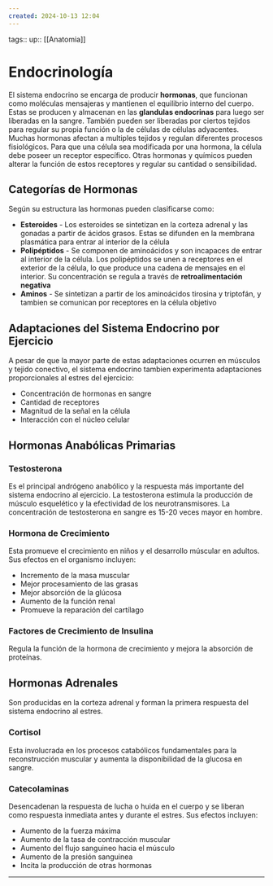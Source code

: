```yaml
---
created: 2024-10-13 12:04
---
```

tags::
up:: [[Anatomia]]
# Endocrinología
El sistema endocrino se encarga de producir **hormonas**, que funcionan como moléculas mensajeras y mantienen el equilibrio interno del cuerpo. Estas se producen y almacenan en las **glandulas endocrinas** para luego ser liberadas en la sangre. También pueden ser liberadas por ciertos tejidos para regular su propia función o la de células de células adyacentes. Muchas hormonas afectan a multiples tejidos y regulan diferentes procesos fisiológicos. Para que una célula sea modificada por una hormona, la célula debe poseer un receptor específico. Otras hormonas y químicos pueden alterar la función de estos receptores y regular su cantidad o sensibilidad.

## Categorías de Hormonas
Según su estructura las hormonas pueden clasificarse como:
- **Esteroides** - Los esteroides se sintetizan en la corteza adrenal y las gonadas a partir de ácidos grasos. Estas se difunden en la membrana plasmática para entrar al interior de la célula
- **Polipéptidos** - Se componen de aminoácidos y son incapaces de entrar al interior de la célula. Los polipéptidos se unen a receptores en el exterior de la célula, lo que produce una cadena de mensajes en el interior. Su concentración se regula a través de **retroalimentación negativa**
- **Aminos** - Se sintetizan a partir de los aminoácidos tirosina y triptofán, y tambien se comunican por receptores en la célula objetivo

## Adaptaciones del Sistema Endocrino por Ejercicio
A pesar de que la mayor parte de estas adaptaciones ocurren en músculos y tejido conectivo, el sistema endocrino tambien experimenta adaptaciones proporcionales al estres del ejercicio:
- Concentración de hormonas en sangre
- Cantidad de receptores
- Magnitud de la señal en la célula
- Interacción con el núcleo celular

## Hormonas Anabólicas Primarias
### Testosterona
Es el principal andrógeno anabólico y la respuesta más importante del sistema endocrino al ejercicio. La testosterona estimula la producción de músculo esquelético y la efectividad de los neurotransmisores. La concentración de testosterona en sangre es 15-20 veces mayor en hombre.

### Hormona de Crecimiento
Esta promueve el crecimiento en niños y el desarrollo múscular en adultos. Sus efectos en el organismo incluyen:
- Incremento de la masa muscular
- Mejor procesamiento de las grasas
- Mejor absorción de la glúcosa
- Aumento de la función renal
- Promueve la reparación del cartílago

### Factores de Crecimiento de Insulina
Regula la función de la hormona de crecimiento y mejora la absorción de proteínas.

## Hormonas Adrenales
Son producidas en la corteza adrenal y forman la primera respuesta del sistema endocrino al estres.

### Cortisol
Esta involucrada en los procesos catabólicos fundamentales para la reconstrucción muscular y aumenta la disponibilidad de la glucosa en sangre.

### Catecolaminas
Desencadenan la respuesta de lucha o huida en el cuerpo y se liberan como respuesta inmediata antes y durante el estres. Sus efectos incluyen:
- Aumento de la fuerza máxima
- Aumento de la tasa de contracción muscular
- Aumento del flujo sanguineo hacia el músculo
- Aumento de la presión sanguinea
- Incita la producción de otras hormonas
___
